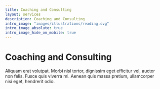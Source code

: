 ```yaml
---
title: Coaching and Consulting
layout: services
description: Coaching and Consulting
intro_image: "images/illustrations/reading.svg"
intro_image_absolute: true
intro_image_hide_on_mobile: true
---
```


# Coaching and Consulting

Aliquam erat volutpat. Morbi nisl tortor, dignissim eget efficitur vel, auctor non felis. Fusce quis viverra mi. Aenean quis massa pretium, ullamcorper nisi eget, hendrerit odio.
